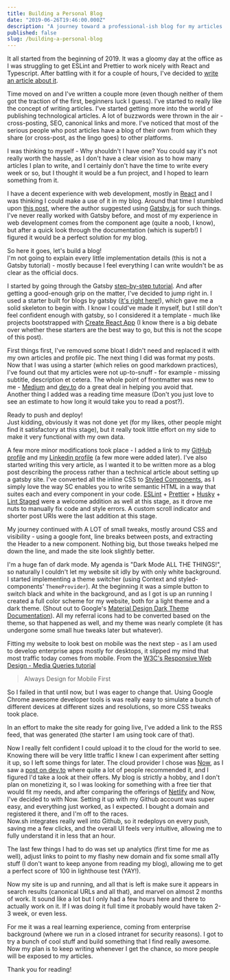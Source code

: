 ```yaml
---
title: Building a Personal Blog
date: "2019-06-26T19:46:00.000Z"
description: "A journey toward a professional-ish blog for my articles and thoughts."
published: false
slug: /building-a-personal-blog
---
```


It all started from the beginning of 2019. It was a gloomy day at the office as I was struggling to get ESLint and Prettier to work nicely with React and Typescript. After battling with it for a couple of hours, I've decided to [write an article about it](https://dorshinar.me/linting-your-react+typescript-project-with-eslint-and-prettier).

Time moved on and I've written a couple more (even though neither of them got the traction of the first, beginners luck I guess). I've started to really like the concept of writing articles. I've started getting more into the world of publishing technological articles. A lot of buzzwords were thrown in the air - cross-posting, SEO, canonical links and more. I've noticed that most of the serious people who post articles have a blog of their own from which they share (or cross-post, as the lingo goes) to other platforms.

I was thinking to myself - Why shouldn't I have one? You could say it's not really worth the hassle, as I don't have a clear vision as to how many articles I plan to write, and I certainly don't have the time to write every week or so, but I thought it would be a fun project, and I hoped to learn something from it.

I have a decent experience with web development, mostly in [React](https://reactjs.org/) and I was thinking I could make a use of it in my blog. Around that time I stumbled upon [this post](https://mike.biful.co/gatsby-dev-to-cross-poster-brainstorm), where the author suggested using [Gatsby.js](https://www.gatsbyjs.org/) for such things. I've never really worked with Gatsby before, and most of my experience in web development comes from the component age (quite a noob, I know), but after a quick look through the documentation (which is superb!) I figured it would be a perfect solution for my blog.

So here it goes, let's build a blog!  
I'm not going to explain every little implementation details (this is not a Gatsby tutorial) - mostly because I feel everything I can write wouldn't be as clear as the official docs.

I started by going through the Gatsby [step-by-step tutorial](https://www.gatsbyjs.org/tutorial/). And after getting a good-enough grip on the matter, I've decided to jump right in. I used a starter built for blogs by gatsby ([it's right here!](https://github.com/gatsbyjs/gatsby-starter-blog)), which gave me a solid skeleton to begin with. I know I could've made it myself, but I still don't feel confident enough with gatsby, so I considered it a template - much like projects bootstrapped with [Create React App](https://facebook.github.io/create-react-app/) (I know there is a big debate over whether these starters are the best way to go, but this is not the scope of this post).

First things first, I've removed some bloat I didn't need and replaced it with my own articles and profile pic. The next thing I did was format my posts. Now that I was using a starter (which relies on good markdown practices), I've found out that my articles were not up-to-snuff - for example - missing subtitle, description et cetera. The whole point of frontmatter was new to me - [Medium](https://medium.com/) and [dev.to](https://dev.to/) do a great deal in helping you avoid that.  
Another thing I added was a reading time measure (Don't you just love to see an estimate to how long it would take you to read a post?).

Ready to push and deploy!  
Just kidding, obviously it was not done yet (for my likes, other people might find it satisfactory at this stage), but it really took little effort on my side to make it very functional with my own data.

A few more minor modifications took place - I added a link to my [GitHub profile](https://github.com/dorshinar) and my [Linkedin profile](https://www.linkedin.com/in/dor-shinar-82b00b144/) (a few more were added later). I've also started writing this very article, as I wanted it to be written more as a blog post describing the process rather than a technical article about setting up a gatsby site. I've converted all the inline CSS to [Styled Components](https://www.styled-components.com/), as I simply love the way SC enables you to write semantic HTML in a way that suites each and every component in your code. [ESLint](https://eslint.org/) + [Prettier](https://prettier.io/) + [Husky](https://github.com/typicode/husky) + [Lint Staged](https://github.com/okonet/lint-staged) were a welcome addition as well at this stage, as it drove me nuts to manually fix code and style errors. A custom scroll indicator and shorter post URIs were the last addition at this stage.

My journey continued with A LOT of small tweaks, mostly around CSS and visibility - using a google font, line breaks between posts, and extracting the Header to a new component. Nothing big, but those tweaks helped me down the line, and made the site look slightly better.

I'm a huge fan of dark mode. My agenda is "Dark Mode ALL THE THINGS!", so naturally I couldn't let my website sit idly by with only white background. I started implementing a theme switcher (using Context and styled-components' `ThemeProvider`). At the beginning it was a simple button to switch black and white in the background, and as I got is up an running I created a full color scheme for my website, both for a light theme and a dark theme. (Shout out to Google's [Material Design Dark Theme Documentation](https://material.io/design/color/dark-theme.html)). All my referral icons had to be converted based on the theme, so that happened as well, and my theme was nearly complete (it has undergone some small hue tweaks later but whatever).

Fitting my website to look best on mobile was the next step - as I am used to develop enterprise apps mostly for desktops, it slipped my mind that most traffic today comes from mobile. From the [W3C's Responsive Web Design - Media Queries tutorial](https://www.w3schools.com/css/css_rwd_mediaqueries.asp)

> Always Design for Mobile First

So I failed in that until now, but I was eager to change that. Using Google Chrome awesome developer tools is was really easy to simulate a bunch of different devices at different sizes and resolutions, so more CSS tweaks took place.

In an effort to make the site ready for going live, I've added a link to the RSS feed, that was generated (the starter I am using took care of that).

Now I really felt confident I could upload it to the cloud for the world to see. Knowing there will be very little traffic I knew I can experiment after setting it up, so I left some things for later. The cloud provider I chose was [Now](https://zeit.co/now), as I saw a [post on dev.to](https://dev.to/crumb1e/heroku-now-sh-netlify-what-are-you-using-and-why-14m4) where quite a lot of people recommended it, and I figured I'd take a look at their offers. My blog is strictly a hobby, and I don't plan on monetizing it, so I was looking for something with a free tier that would fit my needs, and after comparing the offerings of [Netlify](https://www.netlify.com) and Now, I've decided to with Now. Setting it up with my Github account was super easy, and everything just worked, as I expected. I bought a domain and registered it there, and I'm off to the races.  
Now.sh integrates really well into Github, so it redeploys on every push, saving me a few clicks, and the overall UI feels very intuitive, allowing me to fully understand it in less that an hour.

The last few things I had to do was set up analytics (first time for me as well), adjust links to point to my flashy new domain and fix some small a11y stuff (I don't want to keep anyone from reading my blog), allowing me to get a perfect score of 100 in lighthouse test (YAY!).

Now my site is up and running, and all that is left is make sure it appears in search results (canonical URLs and all that), and marvel on almost 2 months of work. It sound like a lot but I only had a few hours here and there to actually work on it. If I was doing it full time it probably would have taken 2-3 week, or even less.

For me it was a real learning experience, coming from enterprise background (where we run in a closed intranet for security reasons). I got to try a bunch of cool stuff and build something that I find really awesome. Now my plan is to keep writing whenever I get the chance, so more people will be exposed to my articles.

Thank you for reading!
